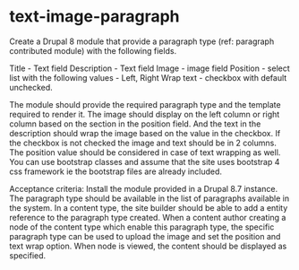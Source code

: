 # text-image-paragraph

Create a Drupal 8 module that provide a paragraph type (ref: paragraph contributed module) with the following fields.

Title - Text field
Description - Text field
Image - image field
Position - select list with the following values - Left, Right
Wrap text - checkbox with default unchecked.

The module should provide the required paragraph type and the template required to render it. 
The image should display on the left column or right column based on the section in the position field. 
And the text in the description should wrap the image based on the value in the checkbox.
If the checkbox is not checked the image and text should be in 2 columns. 
The position value should be considered in case of text wrapping as well.
You can use bootstrap classes and assume that the site uses bootstrap 4 css framework ie the bootstrap files are already included. 

Acceptance criteria: 
Install the module provided in a Drupal 8.7 instance.
The paragraph type should be available in the list of paragraphs available in the system.
In a content type, the site builder should be able to add a entity reference to the paragraph type created.
When a content author creating a node of the content type which enable this paragraph type, the specific paragraph type can be used to upload the image 
and set the position and text wrap option.
When node is viewed, the content should be displayed as specified.
